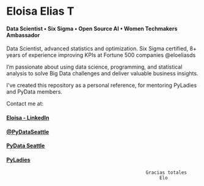 # Eloisa Elias T 
#### Data Scientist • Six Sigma • Open Source AI • Women Techmakers Ambassador

Data Scientist, advanced statistics and optimization. Six Sigma certified, 8+ years of experience improving KPIs at Fortune 500 companies @eloeliasds


I’m passionate about using data science, programming, and statistical analysis to solve Big Data challenges and deliver valuable business insights.

I've created this repository as a personal reference, for mentoring PyLadies and PyData members.

Contact me at:
#### [Eloisa - LinkedIn](https://www.linkedin.com/in/eloeliasds/)
#### [@PyDataSeattle](https://twitter.com/PyDataSeattle)
#### [PyData Seattle](https://www.meetup.com/pydata_seattle)
#### [PyLadies](https://www.meetup.com/Seattle-PyLadies)

       
                                                       Gracias totales
                                                            Elo





